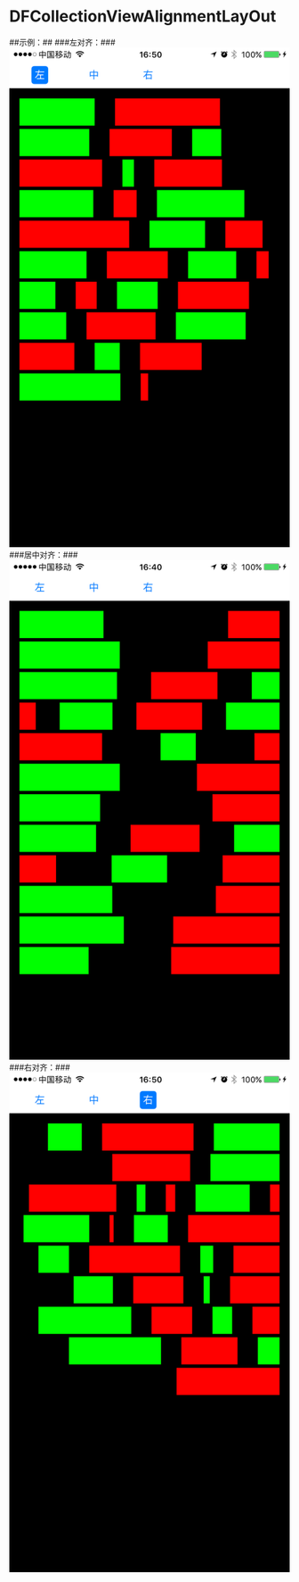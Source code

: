 # DFCollectionViewAlignmentLayOut
##示例：##
###左对齐：###
![Image text](https://github.com/quanchengk/DFCollectionViewAlignmentLayOut/blob/master/images-folder/l.png)
###居中对齐：###
![Image text](https://github.com/quanchengk/DFCollectionViewAlignmentLayOut/blob/master/images-folder/m.png)
###右对齐：###
![Image text](https://github.com/quanchengk/DFCollectionViewAlignmentLayOut/blob/master/images-folder/r.png)
